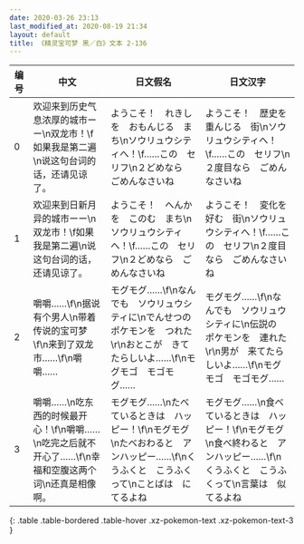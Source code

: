 ```yaml
---
date: 2020-03-26 23:13
last_modified_at: 2020-08-19 21:34
layout: default
title: 《精灵宝可梦 黑／白》文本 2-136
---
```

| 编号 | 中文 | 日文假名 | 日文汉字 |
| ---- | ---- | ---- | --- |
| 0 | 欢迎来到历史气息浓厚的城市ーー\n双龙市！\f如果我是第二遍\n说这句台词的话，还请见谅了。 | ようこそ！　れきしを　おもんじる　まち\nソウリュウシティへ！\f……この　セリフ\n２どめなら　ごめんなさいね | ようこそ！　歴史を　重んじる　街\nソウリュウシティへ！\f……この　セリフ\n２度目なら　ごめんなさいね |
| 1 | 欢迎来到日新月异的城市ーー\n双龙市！\f如果我是第二遍\n说这句台词的话，还请见谅了。 | ようこそ！　へんかを　このむ　まち\nソウリュウシティへ！\f……この　セリフ\n２どめなら　ごめんなさいね | ようこそ！　変化を　好む　街\nソウリュウシティへ！\f……この　セリフ\n２度目なら　ごめんなさいね |
| 2 | 嚼嚼……\f\n据说有个男人\n带着传说的宝可梦\f\n来到了双龙市……\f\n嚼嚼…… | モグモグ……\f\nなんでも　ソウリュウシティに\nでんせつの　ポケモンを　つれた\r\nおとこが　きてたらしいよ……\f\nモグモゴ　モゴモグ…… | モグモグ……\f\nなんでも　ソウリュウシティに\n伝説の　ポケモンを　連れた\r\n男が　来てたらしいよ……\f\nモグモゴ　モゴモグ…… |
| 3 | 嚼嚼……\n吃东西的时候最开心！\f\n嚼嚼……\n吃完之后就不开心了……\f\n幸福和空腹这两个词\n还真是相像啊。 | モグモグ……\nたべているときは　ハッピー！\f\nモグモグ\nたべおわると　アンハッピー……\f\nくうふくと　こうふくって\nことばは　にてるよね | モグモグ……\n食べているときは　ハッピー！\f\nモグモグ\n食べ終わると　アンハッピー……\f\nくうふくと　こうふくって\n言葉は　似てるよね |
{: .table .table-bordered .table-hover .xz-pokemon-text .xz-pokemon-text-3 }